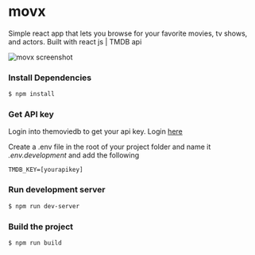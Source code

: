 # movx
Simple react app that lets you browse for your favorite movies, tv shows, and actors.
Built with react js | TMDB api 

![movx screenshot](https://raw.githubusercontent.com/jgudo/movx/master/public/images/movx.png)

### Install Dependencies
```sh
$ npm install 
```
### Get API key
Login into themoviedb to get your api key. Login [here](https://www.themoviedb.org/settings/api)

Create a .env file in the root of your project folder and name it _.env.development_
and add the following

```
TMDB_KEY=[yourapikey]
```

### Run development server
```sh 
$ npm run dev-server
```

### Build the project
```sh
$ npm run build
```
